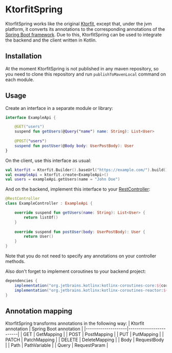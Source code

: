 <h1>KtorfitSpring</h1>

KtorfitSpring works like the original [Ktorfit](https://github.com/Foso/Ktorfit), except that, under the jvm platform, it converts its annotations to the corresponding annotations of the [Spring Boot framework](https://spring.io/). Due to this, KtorfitSpring can be used to integrate the backend and the client written in Kotlin.

## Installation

At the moment KtorfitSpring is not published in any maven repository, so you need to clone this repository and run `publishToMavenLocal` command on each module.

## Usage

Create an interface in a separate module or library:

```kotlin
interface ExampleApi {

    @GET("users")
    suspend fun getUsers(@Query("name") name: String): List<User>
    
    @POST("users")
    suspend fun postUser(@Body body: UserPostBody): User
}
```

On the client, use this interface as usual:

```kotlin
val ktorfit = Ktorfit.Builder().baseUrl("https://example.com/").build()
val exampleApi = ktorfit.create<ExampleApi>()
val users = exampleApi.getUsers(name = "John Doe")
```

And on the backend, implement this interface to your [RestController](https://docs.spring.io/spring-framework/docs/current/javadoc-api/org/springframework/web/bind/annotation/RestController.html):

```kotlin
@RestController
class ExampleController : ExampleApi {

    override suspend fun getUsers(name: String): List<User> {
        return listOf()
    }
    
    override suspend fun postUser(body: UserPostBody): User {
        return User()
    }
}
```
Note that you do not need to specify any annotations on your controller methods.

Also don't forget to implement coroutines to your backend project:

```gradle
dependencies {
    implementation("org.jetbrains.kotlinx:kotlinx-coroutines-core:${coroutinesVersion}")
    implementation("org.jetbrains.kotlinx:kotlinx-coroutines-reactor:${coroutinesVersion}")
}
```

## Annotation mapping
KtorfitSpring transforms annotations in the following way:
| Ktorfit annotation | Spring Boot annotation |
|--------------------|------------------------|
| GET                | GetMapping             |
| POST               | PostMapping            |
| PUT                | PutMapping             |
| PATCH              | PatchMapping           |
| DELETE             | DeleteMapping          |
| Body               | RequestBody            |
| Path               | PathVariable           |
| Query              | RequestParam           |
